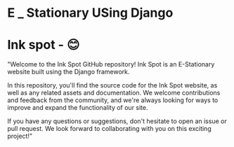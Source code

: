 # E _ Stationary USing Django 
# Ink spot - 😊

 "Welcome to the Ink Spot GitHub repository! Ink Spot is an E-Stationary website built using the Django framework.

In this repository, you'll find the source code for the Ink Spot website, as well as any related assets and documentation. We welcome contributions and feedback from the community, and we're always looking for ways to improve and expand the functionality of our site.

If you have any questions or suggestions, don't hesitate to open an issue or pull request. We look forward to collaborating with you on this exciting project!"
